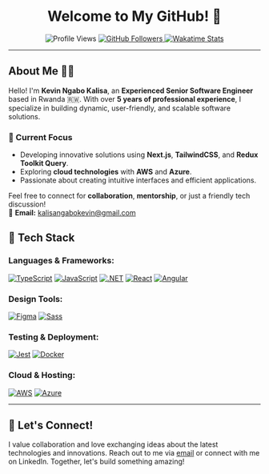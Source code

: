 <h1 align="center">Welcome to My GitHub! 🌟</h1>

<p align="center">
  <img src="https://komarev.com/ghpvc/?username=kalisaNkevin" alt="Profile Views" />
  <a href="https://github.com/kalisaNkevin?tab=followers">
    <img src="https://img.shields.io/github/followers/kalisaNkevin?logo=github&style=plastic" alt="GitHub Followers" />
  </a>
  <a href="https://wakatime.com/kalisaNkevin">
    <img src="https://wakatime.com/badge/user/018cbf7c-8623-470c-ad5b-0b7f51ca3343.svg" alt="Wakatime Stats" />
  </a>
</p>

---

## About Me 👨‍💻

Hello! I'm **Kevin Ngabo Kalisa**, an **Experienced Senior Software Engineer** based in Rwanda 🇷🇼. With over **5 years of professional experience**, I specialize in building dynamic, user-friendly, and scalable software solutions.

### 🌱 Current Focus
- Developing innovative solutions using **Next.js**, **TailwindCSS**, and **Redux Toolkit Query**.
- Exploring **cloud technologies** with **AWS** and **Azure**.
- Passionate about creating intuitive interfaces and efficient applications.

Feel free to connect for **collaboration**, **mentorship**, or just a friendly tech discussion!  
📧 **Email:** [kalisangabokevin@gmail.com](mailto:kalisangabokevin@gmail.com)  

## 🚀 Tech Stack

### Languages & Frameworks:
[![TypeScript](https://img.shields.io/badge/TypeScript-3178C6?style=plastic&logo=typescript&logoColor=white)](https://www.typescriptlang.org/)
[![JavaScript](https://img.shields.io/badge/JavaScript-F7DF1E?style=plastic&logo=javascript&logoColor=black)](https://developer.mozilla.org/en-US/docs/Web/JavaScript)
[![.NET](https://img.shields.io/badge/.NET-512BD4?style=plastic&logo=dotnet&logoColor=white)](https://dotnet.microsoft.com/)
[![React](https://img.shields.io/badge/React-61DAFB?style=plastic&logo=react&logoColor=black)](https://reactjs.org/)
[![Angular](https://img.shields.io/badge/Angular-DD0031?style=plastic&logo=angular&logoColor=white)](https://angular.io/)

### Design Tools:
[![Figma](https://img.shields.io/badge/Figma-F24E1E?style=plastic&logo=figma&logoColor=white)](https://www.figma.com/)
[![Sass](https://img.shields.io/badge/Sass-CC6699?style=plastic&logo=sass&logoColor=white)](https://sass-lang.com/)

### Testing & Deployment:
[![Jest](https://img.shields.io/badge/Jest-C21325?style=plastic&logo=jest&logoColor=white)](https://jestjs.io/)
[![Docker](https://img.shields.io/badge/Docker-2496ED?style=plastic&logo=docker&logoColor=white)](https://www.docker.com/)

### Cloud & Hosting:
[![AWS](https://img.shields.io/badge/AWS-232F3E?style=plastic&logo=amazon-aws&logoColor=white)](https://aws.amazon.com/)
[![Azure](https://img.shields.io/badge/Azure-0089D6?style=plastic&logo=microsoft-azure&logoColor=white)](https://azure.microsoft.com/)

---

## 🎯 Let's Connect!

I value collaboration and love exchanging ideas about the latest technologies and innovations. Reach out to me via [email](mailto:kalisangabokevin@gmail.com) or connect with me on LinkedIn. Together, let's build something amazing!


